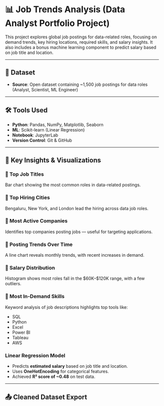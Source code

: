 # 📊 Job Trends Analysis (Data Analyst Portfolio Project)

This project explores global job postings for data-related roles, focusing on demand trends, key hiring locations, required skills, and salary insights. It also includes a bonus machine learning component to predict salary based on job title and location.

---

## 📁 Dataset

- **Source**: Open dataset containing ~1,500 job postings for data roles (Analyst, Scientist, ML Engineer)
---

## 🛠️ Tools Used

- **Python**: Pandas, NumPy, Matplotlib, Seaborn
- **ML**: Scikit-learn (Linear Regression)
- **Notebook**: JupyterLab
- **Version Control**: Git & GitHub

---

## 📌 Key Insights & Visualizations

### 🔹 Top Job Titles
Bar chart showing the most common roles in data-related postings.

### 🔹 Top Hiring Cities
Bengaluru, New York, and London lead the hiring across data job roles.

### 🔹 Most Active Companies
Identifies top companies posting jobs — useful for targeting applications.

### 🔹 Posting Trends Over Time
A line chart reveals monthly trends, with recent increases in demand.

### 🔹 Salary Distribution
Histogram shows most roles fall in the \$60K–\$120K range, with a few outliers.

### 🔹 Most In-Demand Skills
Keyword analysis of job descriptions highlights top tools like:
- SQL
- Python
- Excel
- Power BI
- Tableau
- AWS

###  Linear Regression Model
- Predicts **estimated salary** based on job title and location.
- Uses **OneHotEncoding** for categorical features.
- Achieved **R² score of ~0.48** on test data.

---

## 📤 Cleaned Dataset Export



